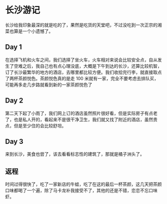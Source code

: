 # 长沙游记

长沙给我印象最深的就是吃的了，果然是吃货的天堂吧，不过没吃到一次正宗的湘菜也算是一个小遗憾了。

## Day 1

在选择飞机和火车之间，我们选择了坐火车，火车相对来说会比较安全点，自从发生了空难之后，我自己也有点心理没底，大概是下午到达的长沙，还算比较机智，订了长沙最繁华的地方的酒店，去哪里都比较方便。我们收拾完行李，就直接取点了两杯茶颜悦色。茶颜悦色真的是走 100 米就有一家，完全不要考虑去排队买，可能再多走几步路就看到新的一家茶颜悦色了

<PhotoAlbum 
  :featured="{
    src: '/images/2022-长沙旅游-2024-01-26-19-59-08.png',
    alt: '茶颜悦色',
    caption: '网红茶颜悦色'
  }"
  :photos="[
    {
      src: '/images/2022-长沙旅游-2024-01-26-19-59-26.png',
      alt: '坡子街',
      caption: '热闹的坡子街'
    },
    {
      src: '/images/2022-长沙旅游-2024-01-26-19-59-38.png',
      alt: '街景'
    },
    {
      src: '/images/2022-长沙旅游-2024-01-26-19-59-47.png',
      alt: '街景'
    },
    {
      src: '/images/2022-长沙旅游-2024-01-26-20-10-53.png',
      alt: '文和友'
    },
    {
      src: '/images/2025-03-14-14-32-49.png',
      alt: '文和友',
      caption: '文和友怀旧场景'
    },
    {
      src: '/images/2022-长沙旅游-2024-01-26-20-00-08.png',
      alt: 'IFS',
      caption: '长沙IFS'
    },
    {
      src: '/images/2022-长沙旅游-2024-01-26-20-11-02.png',
      alt: '文和友'
    }
  ]"
/>

## Day 2

第二天下起了小雨了，我们网上订的酒店虽然照片很好看，但是实际房子有点老了，也是私人开的，看起来不是很干净卫生，我们就又找了附近的酒店，虽然贵点，但是至少住的会比较舒坦。

<PhotoAlbum 
  :featured="{
    src: '/images/2022-长沙旅游-2024-01-26-20-10-27.png',
    alt: '日料',
    caption: '精致的日料晚餐'
  }"
  :photos="[]"
/>

## Day 3

来到长沙，美食也尝了，该去看看标志性的建筑了，那就是橘子洲头了。

<PhotoAlbum 
  :featured="{
    src: '/images/2022-长沙旅游-2024-01-26-20-10-01.png',
    alt: '岳麓山',
    caption: '岳麓山风景'
  }"
  :photos="[
    {
      src: '/images/2022-长沙旅游-2024-01-26-20-10-10.png',
      alt: '向日葵',
      caption: '招蜂引蝶的向日葵'
    },
    {
      src: '/images/2022-长沙旅游-2024-01-26-20-09-50.png',
      alt: '爱晚亭',
      caption: '停车坐爱枫林晚的爱晚亭'
    }
  ]"
/>

## 返程

时间过得很快了，吃了一家新店的牛蛙，吃了在这的最后一杯茶颜，这几天把茶颜口味都喝了一个遍，除了马卡龙补我接受不了，其他的还是不错，恋恋不忘口味虾。

<PhotoAlbum 
  :featured="{
    src: '/images/2022-长沙旅游-2024-01-26-20-03-05.png',
    alt: '返程',
    caption: '最后一杯茶颜悦色'
  }"
  :photos="[]"
/>
